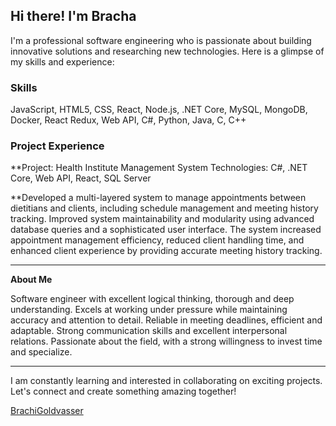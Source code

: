 ## Hi there! I'm Bracha

I'm a professional software engineering  who is passionate about building innovative solutions and researching new technologies. Here is a glimpse of my skills and experience:

### Skills
JavaScript, HTML5, CSS, React, Node.js, .NET Core, MySQL, MongoDB, Docker, React Redux, Web API, C#, Python, Java, C, C++

### Project Experience
**Project: Health Institute Management System
Technologies: C#, .NET Core, Web API, React, SQL Server

**Developed a multi-layered system to manage appointments between dietitians and clients, including schedule management and meeting history tracking.
Improved system maintainability and modularity using advanced database queries and a sophisticated user interface.
The system increased appointment management efficiency, reduced client handling time, and enhanced client experience by providing accurate meeting history tracking.

---

**About Me**

Software engineer with excellent logical thinking, thorough and deep understanding. Excels at working under pressure while maintaining accuracy and attention to detail. Reliable in meeting deadlines, efficient and adaptable. Strong communication skills and excellent interpersonal relations. Passionate about the field, with a strong willingness to invest time and specialize.

---

I am constantly learning and interested in collaborating on exciting projects. Let's connect and create something amazing together!

[BrachiGoldvasser](https://github.com/BrachiGoldvasser)









